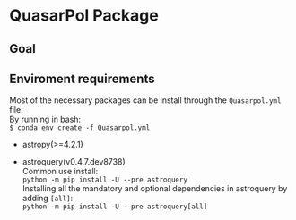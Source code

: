 # QuasarPol Package

## Goal

## Enviroment requirements
Most of the necessary packages can be install through the `Quasarpol.yml` file.  
By running in bash:  
`$ conda env create -f Quasarpol.yml `

- astropy(>=4.2.1)

- astroquery(v0.4.7.dev8738)  
  Common use install:  
  `python -m pip install -U --pre astroquery`  
  Installing all the mandatory and optional dependencies in  astroquery by adding `[all]`:  
  `python -m pip install -U --pre astroquery[all]`
## 
